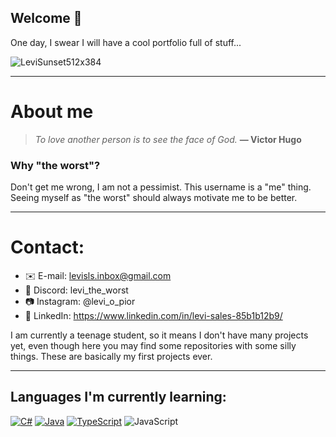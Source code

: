 ## Welcome 👋
One day, I swear I will have a cool portfolio full of stuff...

![LeviSunset512x384](https://github.com/levi-the-worst/levi-the-worst/assets/105523157/a2812e49-d9f9-403a-b1af-19aac1bca0e7)

<hr>

# About me

> *To love another person is to see the face of God.* **— Victor Hugo**

### Why "the worst"?
Don't get me wrong, I am not a pessimist.
This username is a "me" thing. Seeing myself as "the worst" should always motivate me to be better.

<hr>

# Contact:
- ✉️ E-mail: levisls.inbox@gmail.com
- 👾 Discord: levi_the_worst
- 📷 Instagram: @levi_o_pior
- 💼 LinkedIn: https://www.linkedin.com/in/levi-sales-85b1b12b9/

I am currently a teenage student, so it means I don't have many projects yet, even though here you may find some repositories with some silly things. These are basically my first projects ever.

<hr>

## Languages I'm currently learning:

<a href="https://learn.microsoft.com/en-us/dotnet/csharp/">![C#](https://img.shields.io/badge/C%23-007ACC?style=for-the-badge&logo=CSharp&logoColor=white)</a> <a href="https://docs.oracle.com/en/java/">![Java](https://img.shields.io/badge/Java-ED8B00?style=for-the-badge&logo=openjdk&logoColor=white)</a> <a href="https://developer.mozilla.org/en-US/docs/Web/JavaScript"> <a href="https://www.typescriptlang.org/">![TypeScript](https://img.shields.io/badge/TypeScript-3178C6?style=for-the-badge&logo=typescript&logoColor=white)</a> <a>![JavaScript](https://shields.io/badge/JavaScript-F7DF1E?logo=JavaScript&logoColor=000&style=for-the-badge)</a>
